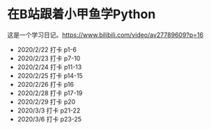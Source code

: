 # 在B站跟着小甲鱼学Python

这是一个学习日记。<https://www.bilibili.com/video/av27789609?p=16>

+ 2020/2/22 打卡 p1-6
+ 2020/2/23 打卡 p7-10
+ 2020/2/24 打卡 p11-13
+ 2020/2/25 打卡 p14-15
+ 2020/2/26 打卡 p16
+ 2020/2/28 打卡 p17-19
+ 2020/2/29 打卡 p20
+ 2020/3/3 打卡 p21-22
+ 2020/3/6 打卡 p23-25
